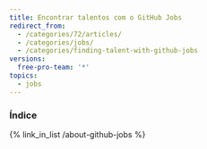 ```yaml
---
title: Encontrar talentos com o GitHub Jobs
redirect_from:
  - /categories/72/articles/
  - /categories/jobs/
  - /categories/finding-talent-with-github-jobs
versions:
  free-pro-team: '*'
topics:
  - jobs
---
```



### Índice

{% link_in_list /about-github-jobs %}
